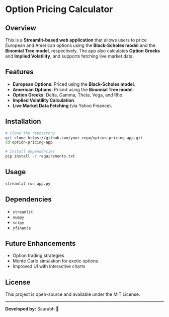 # Option Pricing Calculator

## Overview
This is a **Streamlit-based web application** that allows users to price European and American options using the **Black-Scholes model** and the **Binomial Tree model**, respectively. The app also calculates **Option Greeks** and **Implied Volatility**, and supports fetching live market data.

## Features
- **European Options**: Priced using the **Black-Scholes model**.
- **American Options**: Priced using the **Binomial Tree model**.
- **Option Greeks**: Delta, Gamma, Theta, Vega, and Rho.
- **Implied Volatility Calculation**.
- **Live Market Data Fetching** (via Yahoo Finance).

## Installation
```sh
# Clone the repository
git clone https://github.com/your-repo/option-pricing-app.git
cd option-pricing-app

# Install dependencies
pip install -r requirements.txt
```

## Usage
```sh
streamlit run app.py
```

## Dependencies
- `streamlit`
- `numpy`
- `scipy`
- `yfinance`

## Future Enhancements
- Option trading strategies
- Monte Carlo simulation for exotic options
- Improved UI with interactive charts

## License
This project is open-source and available under the MIT License.

---
**Developed by:** Saurabh 🚀

